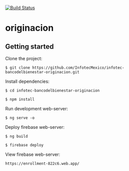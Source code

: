 [![Build Status](http://207.249.109.33:8080/buildStatus/icon?job=desarrollo-infotec-bancodelbienestar-mifosio-ui-creditosimple%2Fdesarrollo)](http://207.249.109.33:8080/job/desarrollo-infotec-bancodelbienestar-mifosio-ui-creditosimple/)

# originacion

## Getting started

Clone the project:

    $ git clone https://github.com/InfotecMexico/infotec-bancodelbienestar-originacion.git

Install dependencies:

    $ cd infotec-bancodelbienestar-originacion
    
    $ npm install

Run development web-server:

    $ ng serve -o

Deploy firebase web-server:

    $ ng build

    $ firebase deploy

View firebase web-server:

    https://enrollment-822c6.web.app/
